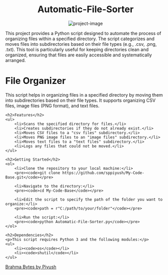 <h1 align="center" id="title">Automatic-File-Sorter</h1>

<p align="center">
  <img src="https://media1.giphy.com/media/l2JdVHPkrEBa7FazS/200w.gif?cid=6c09b952ze762k5yvimq074hyihohhj080mgyfmt3khsw7v7&amp;ep=v1_gifs_search&amp;rid=200w.gif&amp;ct=g" alt="project-image">
</p>

<p id="description">This project provides a Python script designed to automate the process of organizing files within a specified directory. The script categorizes and moves files into subdirectories based on their file types (e.g., .csv, .png, .txt). This tool is particularly useful for keeping directories clean and organized, ensuring that files are easily accessible and systematically arranged.</p>
<h1>File Organizer</h1>
    <p>This script helps in organizing files in a specified directory by moving them into subdirectories based on their file types. It supports organizing CSV files, image files (PNG format), and text files.</p>

    <h2>Features</h2>
    <ul>
        <li>Scans the specified directory for files.</li>
        <li>Creates subdirectories if they do not already exist.</li>
        <li>Moves CSV files to a "csv files" subdirectory.</li>
        <li>Moves PNG image files to an "image files" subdirectory.</li>
        <li>Moves text files to a "text files" subdirectory.</li>
        <li>Logs any files that could not be moved.</li>
    </ul>

    <h2>Getting Started</h2>
    <ol>
        <li>Clone the repository to your local machine:</li>
        <pre><code>git clone https://github.com/sppiyush/My-Code-Base.git</code></pre>

        <li>Navigate to the directory:</li>
        <pre><code>cd My-Code-Base</code></pre>

        <li>Edit the script to specify the path of the folder you want to organize:</li>
        <pre><code>path = r"C:/path/to/your/folder"</code></pre>

        <li>Run the script:</li>
        <pre><code>python Automatic-File-Sorter.py</code></pre>
    </ol>

    <h2>Dependencies</h2>
    <p>This script requires Python 3 and the following modules:</p>
    <ul>
        <li><code>os</code></li>
        <li><code>shutil</code></li>
    </ul>




<a href="https://www.brahmabytes.com" target="_blank" rel="Brahma Bytes">Brahma Bytes by Piyush</a>
